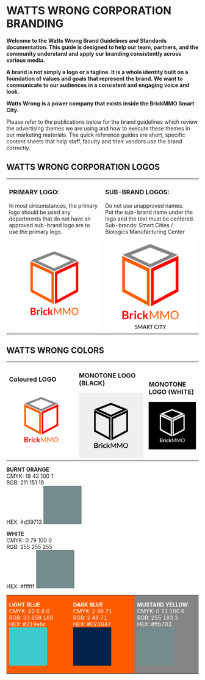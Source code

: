 # WATTS WRONG CORPORATION BRANDING

<style>@import url("//readme.codeadam.ca/readme.css");</style>

**Welcome to the Watts Wrong Brand Guidelines and Standards documentation. This guide is designed to help our team, partners, and the community understand and apply our branding consistently across various media.**

**A brand is not simply a logo or a tagline. It is a whole identity built on a foundation of values and goals that represent the brand. We want to communicate to our audiences in a consistent and engaging voice and look.**

**Watts Wrong is a power company that exists inside the BrickMMO Smart City.**

Please refer to the publications below for the brand guidelines which review the advertising themes we are using and how to execute these themes in our marketing materials. The quick reference guides are short, specific content sheets that help staff, faculty and their vendors use the brand correctly.

## WATTS WRONG CORPORATION LOGOS

<table>
<tr>
<td width="50%">

<h3>PRIMARY LOGO:</h3>

<p>In most circumstances, the primary logo should be used any departments that do not have an approved sub-brand logo are to use the primary logo.</p>

<img src="png/BrickMMO_Logo_Coloured.png">

</td>
<td width="50%">

<h3>SUB-BRAND LOGOS:</h3>

<p>Do not use unapproved names.
<br>
Put the sub-brand name under the logo and the text must be centered. 
<br>
Sub-brands: Smart Cities / Biologics Manufacturing Center</p>

<img src="png/BrickMMO_Logo_Coloured_Sub.png">

</td>
</tr>
</table>

## WATTS WRONG COLORS 

<table>
<tr>
<td width="33.3%">

<h3>Coloured LOGO</h3>

<img src="png/BrickMMO_Logo_Coloured.png">

</td>
<td width="33.3%">

<h3>MONOTONE LOGO (BLACK)</h3>

<img src="png/BrickMMO_Logo_Vertical_Black_White_Background.png">

</td>
<td width="25%">

<h3>MONOTONE LOGO (WHITE)</h3>

<img src="png/BrickMMO_Logo_White.png">

</td>
</tr>
</table>

<table>
<tr>
<td width="25%" style="background-color:#ff5B00; color:#ffffff;">

**LIGHT BLUE**
<br>
CMYK: 42 6 4 0
<br>
RGB: 33 158 188  
HEX: #219ebc
<img src="Light Blue.jpg" width="100" height="100">
</td>
<td width="25%" style="background-color:#ff5b00; color:#ffffff;">

**DARK BLUE**
<br>
CMYK: 2 48 71
<br>
RGB: 2 48 71
<br>
HEX: #023047
<br>
<img src="Dark Blue.jpg" width="100" height="100">

</td>
<td width="25%" style="background-color:#848484; color:#ffffff;">

**MUSTARD YELLOW**
<br>
CMYK: 0 31 100 6
<br>
RGB: 255 183 3
<br>
HEX: #ffb703
<img src="Grey.jpg" width="100" height="100">
</td>

**BURNT ORANGE**
<br>
CMYK: 18 42 100 1
<br>
RGB: 211 151 19
<br>
HEX: #d39713
<img src="Grey.jpg" width="100" height="100">
</td>

**WHITE**
<br>
CMYK: 0 79 100 0
<br>
RGB: 255 255 255
<br>
HEX: #ffffff
<img src="Grey.jpg" width="100" height="100">
</td>
</tr>
</table>

